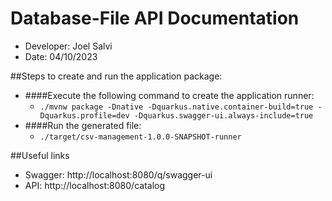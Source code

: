 # Database-File API Documentation

- Developer: Joel Salvi
- Date: 04/10/2023


##Steps to create and run the application package:
- ####Execute the following command to create the application runner:
    - ```./mvnw package -Dnative -Dquarkus.native.container-build=true -Dquarkus.profile=dev -Dquarkus.swagger-ui.always-include=true```
- ####Run the generated file:
    - ```./target/csv-management-1.0.0-SNAPSHOT-runner```


##Useful links
- Swagger: http://localhost:8080/q/swagger-ui
- API: http://localhost:8080/catalog
